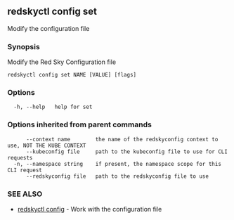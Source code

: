## redskyctl config set

Modify the configuration file

### Synopsis

Modify the Red Sky Configuration file

```
redskyctl config set NAME [VALUE] [flags]
```

### Options

```
  -h, --help   help for set
```

### Options inherited from parent commands

```
      --context name        the name of the redskyconfig context to use, NOT THE KUBE CONTEXT
      --kubeconfig file     path to the kubeconfig file to use for CLI requests
  -n, --namespace string    if present, the namespace scope for this CLI request
      --redskyconfig file   path to the redskyconfig file to use
```

### SEE ALSO

* [redskyctl config](redskyctl_config.md)	 - Work with the configuration file


